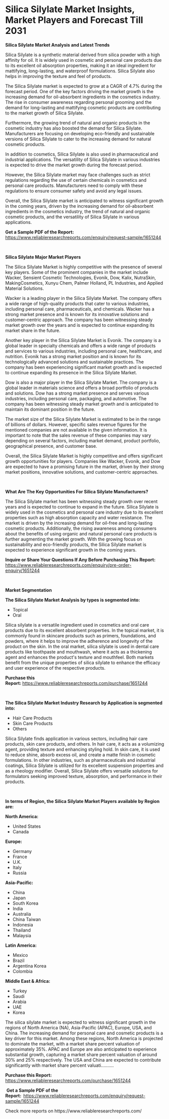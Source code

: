 <p><h1>Silica Silylate Market Insights, Market Players and Forecast Till 2031</h1></p><p><strong>Silica Silylate Market Analysis and Latest Trends</strong></p>
<p><p>Silica Silylate is a synthetic material derived from silica powder with a high affinity for oil. It is widely used in cosmetic and personal care products due to its excellent oil absorption properties, making it an ideal ingredient for mattifying, long-lasting, and waterproof formulations. Silica Silylate also helps in improving the texture and feel of products.</p><p>The Silica Silylate market is expected to grow at a CAGR of 4.7% during the forecast period. One of the key factors driving the market growth is the increasing demand for oil-absorbent ingredients in the cosmetics industry. The rise in consumer awareness regarding personal grooming and the demand for long-lasting and mattifying cosmetic products are contributing to the market growth of Silica Silylate.</p><p>Furthermore, the growing trend of natural and organic products in the cosmetic industry has also boosted the demand for Silica Silylate. Manufacturers are focusing on developing eco-friendly and sustainable versions of Silica Silylate to cater to the increasing demand for natural cosmetic products.</p><p>In addition to cosmetics, Silica Silylate is also used in pharmaceutical and industrial applications. The versatility of Silica Silylate in various industries is expected to drive the market growth during the forecast period.</p><p>However, the Silica Silylate market may face challenges such as strict regulations regarding the use of certain chemicals in cosmetics and personal care products. Manufacturers need to comply with these regulations to ensure consumer safety and avoid any legal issues.</p><p>Overall, the Silica Silylate market is anticipated to witness significant growth in the coming years, driven by the increasing demand for oil-absorbent ingredients in the cosmetics industry, the trend of natural and organic cosmetic products, and the versatility of Silica Silylate in various applications.</p></p>
<p><strong>Get a Sample PDF of the Report:&nbsp;</strong> <a href="https://www.reliableresearchreports.com/enquiry/request-sample/1651244">https://www.reliableresearchreports.com/enquiry/request-sample/1651244</a></p>
<p>&nbsp;</p>
<p><strong>Silica Silylate Major Market Players</strong></p>
<p><p>The Silica Silylate Market is highly competitive with the presence of several key players. Some of the prominent companies in the market include Wacker, Sensient Cosmetic Technologies, Evonik, Dow, Kalix, NutraSkin, MakingCosmetics, Xunyu Chem, Palmer Holland, PL Industries, and Applied Material Solutions.</p><p>Wacker is a leading player in the Silica Silylate Market. The company offers a wide range of high-quality products that cater to various industries, including personal care, pharmaceuticals, and chemicals. Wacker has a strong market presence and is known for its innovative solutions and customer-centric approach. The company has been witnessing steady market growth over the years and is expected to continue expanding its market share in the future.</p><p>Another key player in the Silica Silylate Market is Evonik. The company is a global leader in specialty chemicals and offers a wide range of products and services to various industries, including personal care, healthcare, and nutrition. Evonik has a strong market position and is known for its technologically advanced solutions and sustainable practices. The company has been experiencing significant market growth and is expected to continue expanding its presence in the Silica Silylate Market.</p><p>Dow is also a major player in the Silica Silylate Market. The company is a global leader in materials science and offers a broad portfolio of products and solutions. Dow has a strong market presence and serves various industries, including personal care, packaging, and automotive. The company has been witnessing steady market growth and is anticipated to maintain its dominant position in the future.</p><p>The market size of the Silica Silylate Market is estimated to be in the range of billions of dollars. However, specific sales revenue figures for the mentioned companies are not available in the given information. It is important to note that the sales revenue of these companies may vary depending on several factors, including market demand, product portfolio, geographical presence, and customer base.</p><p>Overall, the Silica Silylate Market is highly competitive and offers significant growth opportunities for players. Companies like Wacker, Evonik, and Dow are expected to have a promising future in the market, driven by their strong market positions, innovative solutions, and customer-centric approaches.</p></p>
<p>&nbsp;</p>
<p><strong>What Are The Key Opportunities For Silica Silylate Manufacturers?</strong></p>
<p><p>The Silica Silylate market has been witnessing steady growth over recent years and is expected to continue to expand in the future. Silica Silylate is widely used in the cosmetics and personal care industry due to its excellent properties such as high absorption capacity and water resistance. The market is driven by the increasing demand for oil-free and long-lasting cosmetic products. Additionally, the rising awareness among consumers about the benefits of using organic and natural personal care products is further augmenting the market growth. With the growing focus on sustainability and eco-friendly products, the Silica Silylate market is expected to experience significant growth in the coming years.</p></p>
<p><strong>Inquire or Share Your Questions If Any Before Purchasing This Report:</strong> <a href="https://www.reliableresearchreports.com/enquiry/pre-order-enquiry/1651244">https://www.reliableresearchreports.com/enquiry/pre-order-enquiry/1651244</a></p>
<p>&nbsp;</p>
<p><strong>Market Segmentation</strong></p>
<p><strong>The Silica Silylate Market Analysis by types is segmented into:</strong></p>
<p><ul><li>Topical</li><li>Oral</li></ul></p>
<p><p>Silica silylate is a versatile ingredient used in cosmetics and oral care products due to its excellent absorbent properties. In the topical market, it is commonly found in skincare products such as primers, foundations, and powders, where it helps to improve the adherence and longevity of the product on the skin. In the oral market, silica silylate is used in dental care products like toothpaste and mouthwash, where it acts as a thickening agent and enhances the product's texture and mouthfeel. Both markets benefit from the unique properties of silica silylate to enhance the efficacy and user experience of the respective products.</p></p>
<p><strong>Purchase this Report:&nbsp;</strong><a href="https://www.reliableresearchreports.com/purchase/1651244">https://www.reliableresearchreports.com/purchase/1651244</a></p>
<p>&nbsp;</p>
<p><strong>The Silica Silylate Market Industry Research by Application is segmented into:</strong></p>
<p><ul><li>Hair Care Products</li><li>Skin Care Products</li><li>Others</li></ul></p>
<p><p>Silica Silylate finds application in various sectors, including hair care products, skin care products, and others. In hair care, it acts as a volumizing agent, providing texture and enhancing styling hold. In skin care, it is used to reduce shine, absorb excess oil, and create a matte finish in cosmetic formulations. In other industries, such as pharmaceuticals and industrial coatings, Silica Silylate is utilized for its excellent suspension properties and as a rheology modifier. Overall, Silica Silylate offers versatile solutions for formulators seeking improved texture, absorption, and performance in their products.</p></p>
<p>&nbsp;</p>
<p><strong>In terms of Region, the Silica Silylate Market Players available by Region are:</strong></p>
<p>
    <p> <strong> North America: </strong>
        <ul>
            <li>United States</li>
            <li>Canada</li>
        </ul>
        </p> 
    <p> <strong> Europe: </strong>
        <ul>
            <li>Germany</li>
            <li>France</li>
            <li>U.K.</li>
            <li>Italy</li>
            <li>Russia</li>
        </ul>
        </p> 
    <p> <strong> Asia-Pacific: </strong>
        <ul>
            <li>China</li>
            <li>Japan</li>
            <li>South Korea</li>
            <li>India</li>
            <li>Australia</li>
            <li>China Taiwan</li>
            <li>Indonesia</li>
            <li>Thailand</li>
            <li>Malaysia</li>
        </ul>
        </p> 
    <p> <strong> Latin America: </strong>
        <ul>
            <li>Mexico</li>
            <li>Brazil</li>
            <li>Argentina Korea</li>
            <li>Colombia</li>
        </ul>
        </p> 
    <p> <strong> Middle East & Africa: </strong>
        <ul>
            <li>Turkey</li>
            <li>Saudi</li>
            <li>Arabia</li>
            <li>UAE</li>
            <li>Korea</li>
        </ul>
    </p>
    </p>
<p><p>The silica silylate market is expected to witness significant growth in the regions of North America (NA), Asia-Pacific (APAC), Europe, USA, and China. The increasing demand for personal care and cosmetic products is a key driver for this market. Among these regions, North America is projected to dominate the market, with a market share percent valuation of approximately 35%. APAC and Europe are also anticipated to experience substantial growth, capturing a market share percent valuation of around 30% and 25% respectively. The USA and China are expected to contribute significantly with market share percent valuati..........</p></p>
<p><strong>Purchase this Report: </strong><a href="https://www.reliableresearchreports.com/purchase/1651244">https://www.reliableresearchreports.com/purchase/1651244</a></p>
<p>&nbsp;<strong>Get a Sample PDF of the Report:&nbsp;&nbsp;</strong><a href="https://www.reliableresearchreports.com/enquiry/request-sample/1651244">https://www.reliableresearchreports.com/enquiry/request-sample/1651244</a></p>
<p><strong></strong></p>
<p>Check more reports on https://www.reliableresearchreports.com/</p>